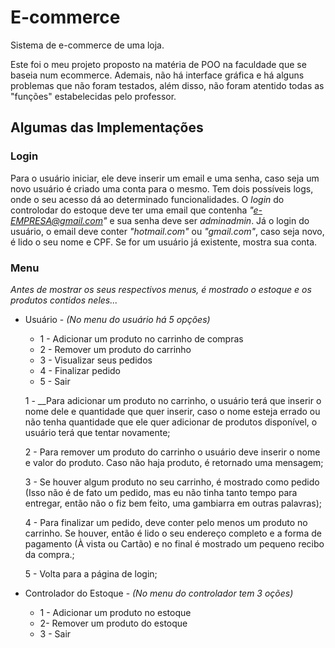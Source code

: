 # E-commerce
Sistema de e-commerce de uma loja.
  
Este foi o meu projeto proposto na matéria de POO na faculdade que se baseia num ecommerce. Ademais, não há interface gráfica e há alguns problemas que não foram testados, além disso, não foram atentido todas as "funções" estabelecidas pelo professor. 
  
## Algumas das Implementações

### Login

Para o usuário iniciar, ele deve inserir um email e uma senha, caso seja um novo usuário é criado uma conta para o mesmo. Tem dois possíveis logs, onde o seu acesso dá ao determinado funcionalidades. O *login* do controlodar do estoque deve ter uma email que contenha *"e-EMPRESA@gmail.com"* e sua senha deve ser *adminadmin*. Já o login do usuário, o email deve conter *"hotmail.com"* ou *"gmail.com"*, caso seja novo, é lido o seu nome e CPF. Se for um usuário já existente, mostra sua conta.

### Menu

*Antes de mostrar os seus respectivos menus, é mostrado o estoque e os produtos contidos neles...*
  
  * Usuário - *(No menu do usuário há 5 opções)*

    * 1 - Adicionar um produto no carrinho de compras 
    * 2 - Remover um produto do carrinho
    * 3 - Visualizar seus pedidos
    * 4 - Finalizar pedido
    * 5 - Sair

    1 - __Para adicionar um produto no carrinho, o usuário terá que inserir o nome dele e quantidade que quer inserir, caso o nome esteja errado ou não tenha             quantidade que ele quer adicionar de produtos disponível, o usuário terá que tentar novamente;
    
    2 - Para remover um produto do carrinho o usuário deve inserir o nome e valor do produto. Caso não haja produto, é retornado uma mensagem;
    
    3 - Se houver algum produto no seu carrinho, é mostrado como pedido (Isso não é de fato um pedido, mas eu não tinha tanto tempo para entregar, então não o fiz bem feito, uma gambiarra em outras palavras);
    
    4 - Para finalizar um pedido, deve conter pelo menos um produto no carrinho. Se houver, então é lido o seu endereço completo e a forma de pagamento (À vista ou     Cartão) e no final é mostrado um pequeno recibo da compra.;
    
    5 - Volta para a página de login;
  
  
  * Controlador do Estoque - *(No menu do controlador tem 3 oções)*
    * 1 - Adicionar um produto no estoque
    * 2- Remover um produto do estoque
    * 3 - Sair
   
    

  
